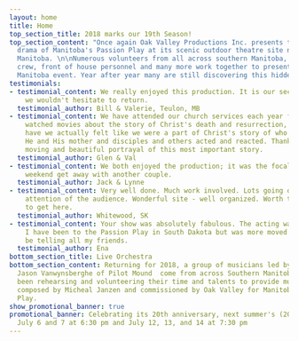 ```yaml
---
layout: home
title: Home
top_section_title: 2018 marks our 19th Season!
top_section_content: "Once again Oak Valley Productions Inc. presents the inspiring
  drama of Manitoba's Passion Play at its scenic outdoor theatre site near La Riviere,
  Manitoba. \n\nNumerous volunteers from all across southern Manitoba, including cast,
  crew, front of house personnel and many more work together to present this unique
  Manitoba event. Year after year many are still discovering this hidden gem."
testimonials:
- testimonial_content: We really enjoyed this production. It is our second time and
    we wouldn't hesitate to return.
  testimonial_author: Bill & Valerie, Teulon, MB
- testimonial_content: We have attended our church services each year for many years...have
    watched movies about the story of Christ's death and resurrection, but never before
    have we actually felt like we were a part of Christ's story of who He was, how
    He and His mother and disciples and others acted and reacted. Thank you for the
    moving and beautiful portrayal of this most important story.
  testimonial_author: Glen & Val
- testimonial_content: We both enjoyed the production; it was the focal point of our
    weekend get away with another couple.
  testimonial_author: Jack & Lynne
- testimonial_content: Very well done. Much work involved. Lots going on to hold the
    attention of the audience. Wonderful site - well organized. Worth the 4 hour drive
    to get here.
  testimonial_author: Whitewood, SK
- testimonial_content: Your show was absolutely fabulous. The acting was the best.
    I have been to the Passion Play in South Dakota but was more moved by yours. I'll
    be telling all my friends.
  testimonial_author: Ena
bottom_section_title: Live Orchestra
bottom_section_content: Returning for 2018, a group of musicians led by conductor
  Jason Vanwynsberghe of Pilot Mound  come from across Southern Manitoba and  have
  been rehearsing and volunteering their time and talents to provide musical accompaniment
  composed by Micheal Janzen and commissioned by Oak Valley for Manitoba's Passion
  Play.
show_promotional_banner: true
promotional_banner: Celebrating its 20th anniversary, next summer's (2019) performance dates are
  July 6 and 7 at 6:30 pm and July 12, 13, and 14 at 7:30 pm
---
```

